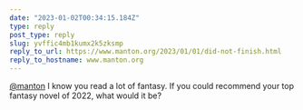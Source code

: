 ```yaml
---
date: "2023-01-02T00:34:15.184Z"
type: reply 
post_type: reply
slug: yvffic4mb1kumx2k5zksmp
reply_to_url: https://www.manton.org/2023/01/01/did-not-finish.html
reply_to_hostname: www.manton.org
---
```

[@manton](https://www.manton.org) I know you read a lot of fantasy. If you could recommend your top fantasy novel of 2022, what would it be?
